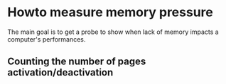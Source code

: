 # Howto measure memory pressure
The main goal is to get a probe to show when lack of memory impacts a computer's performances.

## Counting the number of pages activation/deactivation

